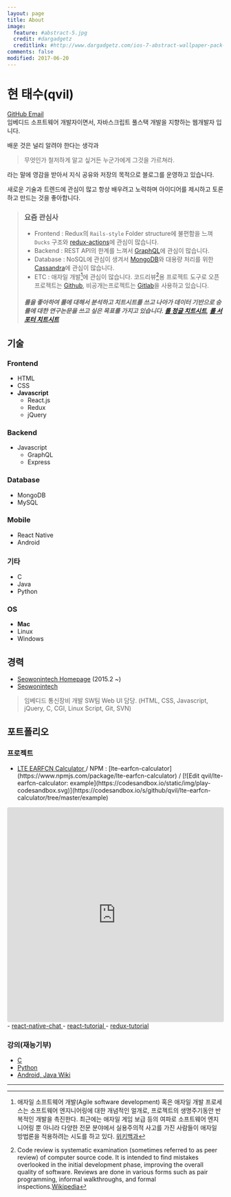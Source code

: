 ```yaml
---
layout: page
title: About
image:
  feature: #abstract-5.jpg
  credit: #dargadgetz
  creditlink: #http://www.dargadgetz.com/ios-7-abstract-wallpaper-pack-for-iphone-5-and-ipod-touch-retina/
comments: false
modified: 2017-06-20
---
```


# 현 태수(qvil)
<div markdown="0">
  <a href="https://github.com/{{ site.owner.github }}" class="btn">
    <i class="fa fa-fw fa-github"></i> GitHub
  </a>
  <a href="mailto:{{ site.owner.email }}" class="btn btn-info">
    <i class="fa fa-fw fa-envelope"></i> Email
  </a>
</div>
임베디드 소프트웨어 개발자이면서, 자바스크립트 풀스택 개발을 지향하는 웹개발자 입니다.

배운 것은 널리 알려야 한다는 생각과

>무엇인가 철저하게 알고 싶거든 누군가에게 그것을 가르쳐라. 

라는 말에 영감을 받아서 지식 공유와 저장의 목적으로 블로그를 운영하고 있습니다.

새로운 기술과 트렌드에 관심이 많고 항상 배우려고 노력하며 아이디어를 제시하고 토론하고 만드는 것을 좋아합니다.

>### 요즘 관심사
>- Frontend : Redux의 `Rails-style` Folder structure에 불편함을 느껴 `Ducks` 구조와 [redux-actions](https://github.com/acdlite/redux-actions)에 관심이 많습니다.
>- Backend : REST API의 한계를 느껴서 [GraphQL](http://graphql.org/)에 관심이 많습니다.
>- Database : NoSQL에 관심이 생겨서 [MongoDB](https://www.mongodb.com/)와 대용량 처리를 위한 [Cassandra](http://cassandra.apache.org/)에 관심이 많습니다.
>- ETC : 애자일 개발[^1]에 관심이 많습니다. 코드리뷰[^2]용 프로젝트 도구로 오픈프로젝트는 [Github](https://github.com/), 비공개는프로젝트는 [Gitlab](https://about.gitlab.com/)을 사용하고 있습니다.
>##### 롤을 좋아하여 롤에 대해서 분석하고 치트시트를 쓰고 나아가 데이터 기반으로 승률에 대한 연구논문을 쓰고 싶은 목표를 가지고 있습니다. [롤 정글 치트시트](https://gist.github.com/qvil/83d2d3e737a787ff8b6d4a35a5f48eb6), [롤 서포터 치트시트](https://gist.github.com/qvil/0554ffd54f7a1b39bc58ffedb7796293)

## 기술

### Frontend
- HTML
- CSS
- **Javascript**
  - React.js
  - Redux
  - jQuery

### Backend
- Javascript
  - GraphQL
  - Express

### Database
- MongoDB
- MySQL

### Mobile
- React Native
- Android

### 기타
- C
- Java
- Python

### OS
- **Mac**
- Linux
- Windows


## 경력
- [Seowonintech Homepage](http://www.seowonintech.co.kr) (2015.2 ~)
- <a href="https://github.com/seowonintech">
    <i class="fa fa-fw fa-github"></i> Seowonintech
  </a>
>임베디드 통신장비 개발 SW팀 Web UI 담당. (HTML, CSS, Javascript, jQuery, C, CGI, Linux Script, Git, SVN)

## 포트폴리오

### 프로젝트
- <a href="https://github.com/qvil/lte-earfcn-calculator">
    <i class="fa fa-fw fa-github"></i> LTE EARFCN Calculator
  </a> / NPM : [lte-earfcn-calculator](https://www.npmjs.com/package/lte-earfcn-calculator) / [![Edit qvil/lte-earfcn-calculator: example](https://codesandbox.io/static/img/play-codesandbox.svg)](https://codesandbox.io/s/github/qvil/lte-earfcn-calculator/tree/master/example)
<iframe src="https://codesandbox.io/embed/github/qvil/lte-earfcn-calculator/tree/master/example" style="width:100%; height:500px; border:0; border-radius: 4px; overflow:hidden;" sandbox="allow-modals allow-forms allow-popups allow-scripts allow-same-origin"></iframe>
- <a href="https://github.com/seowonintech/react-native-chat">
    <i class="fa fa-fw fa-github"></i> react-native-chat
  </a>
- <a href="https://github.com/qvil/react-tutorial">
    <i class="fa fa-fw fa-github"></i> react-tutorial
  </a>
- <a href="https://github.com/qvil/redux-tutorial">
    <i class="fa fa-fw fa-github"></i> redux-tutorial
  </a>

### 강의(재능기부)
  - <a href="https://github.com/qvil/c">
      <i class="fa fa-fw fa-github"></i> C
    </a>
  - <a href="https://github.com/qvil/Python">
      <i class="fa fa-fw fa-github"></i> Python
    </a>
  - <a href="https://github.com/GeunYoungg/android/wiki">
      <i class="fa fa-fw fa-github"></i> Android, Java Wiki
    </a>

---

[^1]: 애자일 소프트웨어 개발(Agile software development) 혹은 애자일 개발 프로세스는 소프트웨어 엔지니어링에 대한 개념적인 얼개로, 프로젝트의 생명주기동안 반복적인 개발을 촉진한다. 최근에는 애자일 게임 보급 등의 여파로 소프트웨어 엔지니어링 뿐 아니라 다양한 전문 분야에서 실용주의적 사고를 가진 사람들이 애자일 방법론을 적용하려는 시도를 하고 있다. [위키백과](https://ko.wikipedia.org/wiki/%EC%95%A0%EC%9E%90%EC%9D%BC_%EC%86%8C%ED%94%84%ED%8A%B8%EC%9B%A8%EC%96%B4_%EA%B0%9C%EB%B0%9C)
[^2]: Code review is systematic examination (sometimes referred to as peer review) of computer source code. It is intended to find mistakes overlooked in the initial development phase, improving the overall quality of software. Reviews are done in various forms such as pair programming, informal walkthroughs, and formal inspections.[Wikipedia](https://en.wikipedia.org/wiki/Code_review)